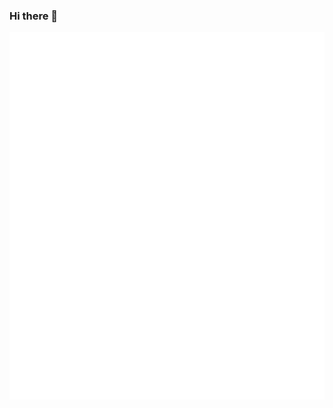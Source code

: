 ### Hi there 👋

<!--
**nora-maleki/nora-maleki** is a ✨ _special_ ✨ repository because its `README.md` (this file) appears on your GitHub profile.

Here are some ideas to get you started:

- 🔭 I’m currently working on ...
- 🌱 I’m currently learning ...
- 👯 I’m looking to collaborate on ...
- 🤔 I’m looking for help with ...
- 💬 Ask me about ...
- 📫 How to reach me: ...
- 😄 Pronouns: ...
- ⚡ Fun fact: ...
-->


<p align="center">
     <a>
        <img align="center" src="https://github.com/nora-maleki/github-stats/blob/master/generated/overview.svg"/>
    </a>
<!--     </br> -->
    <a href="https://wakatime.com/@nora_maleki">
        <img align="center" src="https://github.com/nora-maleki/github-stats/blob/master/generated/languages.svg?"/>
    </a> 
    <br/>
    <a>
<!--         <img align="center" src="http://github-readme-streak-stats.herokuapp.com?user=nora-maleki&theme=tokyonight_duo&hide_border=true"/>
    </a>
    <br/>
    <br/>
    
[![GitHub Streak](http://github-readme-streak-stats.herokuapp.com?user=nora-maleki&theme=tokyonight&hide_border=true&date_format=j%20M%5B%20Y%5D)](https://git.io/streak-stats)
    
<a href="https://github.com/nora-maleki/github-readme-stats">
  <img align="center" src="https://github-readme-stats.vercel.app/api/wakatime?username=nora_maleki&langs_count=8&layout=compact&hide_border=true&bg_color=282a36&title_color=fdaaaa&text_color=fdaaaa&icon_color=fdaaaa" />
</a>

<a href="https://github.com/nora-maleki/github-readme-stats">
  <img align="center" src="https://github-readme-stats-one-bice.vercel.app/api/top-langs/?username=nora-maleki&langs_count=4&layout=compact&hide_border=true&hide=ShaderLab,HLSL,GLSL&include_all_commits=true&count_private=true&role=OWNER,ORGANIZATION_MEMBER,COLLABORATOR&bg_color=282a36&text_color=fdaaaa&title_color=fdaaaa" />
</a>

<a href="https://github.com/nora-maleki/github-readme-stats">
  <img align="center" src="https://github-readme-stats-1k8qz9i7x-nora-maleki.vercel.app/api?username=nora-maleki&?orgs=Westdrive-Workgroup,VR-EEG&theme=gruvbox&hide_border=true&bg_color=282a36&text_color=fdaaaa&title_color=fdaaaa&show_icons=true&count_private=true&include_all_commits=true&cache_seconds=1800" />
</a> -->
